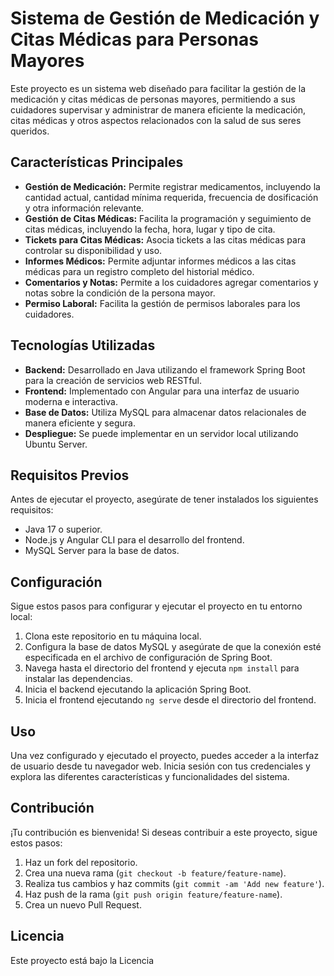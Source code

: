 # Sistema de Gestión de Medicación y Citas Médicas para Personas Mayores

Este proyecto es un sistema web diseñado para facilitar la gestión de la medicación y citas médicas de personas mayores, permitiendo a sus cuidadores supervisar y administrar de manera eficiente la medicación, citas médicas y otros aspectos relacionados con la salud de sus seres queridos.

## Características Principales

- **Gestión de Medicación:** Permite registrar medicamentos, incluyendo la cantidad actual, cantidad mínima requerida, frecuencia de dosificación y otra información relevante.
- **Gestión de Citas Médicas:** Facilita la programación y seguimiento de citas médicas, incluyendo la fecha, hora, lugar y tipo de cita.
- **Tickets para Citas Médicas:** Asocia tickets a las citas médicas para controlar su disponibilidad y uso.
- **Informes Médicos:** Permite adjuntar informes médicos a las citas médicas para un registro completo del historial médico.
- **Comentarios y Notas:** Permite a los cuidadores agregar comentarios y notas sobre la condición de la persona mayor.
- **Permiso Laboral:** Facilita la gestión de permisos laborales para los cuidadores.

## Tecnologías Utilizadas

- **Backend:** Desarrollado en Java utilizando el framework Spring Boot para la creación de servicios web RESTful.
- **Frontend:** Implementado con Angular para una interfaz de usuario moderna e interactiva.
- **Base de Datos:** Utiliza MySQL para almacenar datos relacionales de manera eficiente y segura.
- **Despliegue:** Se puede implementar en un servidor local utilizando Ubuntu Server.

## Requisitos Previos

Antes de ejecutar el proyecto, asegúrate de tener instalados los siguientes requisitos:

- Java 17 o superior.
- Node.js y Angular CLI para el desarrollo del frontend.
- MySQL Server para la base de datos.

## Configuración

Sigue estos pasos para configurar y ejecutar el proyecto en tu entorno local:

1. Clona este repositorio en tu máquina local.
2. Configura la base de datos MySQL y asegúrate de que la conexión esté especificada en el archivo de configuración de Spring Boot.
3. Navega hasta el directorio del frontend y ejecuta `npm install` para instalar las dependencias.
4. Inicia el backend ejecutando la aplicación Spring Boot.
5. Inicia el frontend ejecutando `ng serve` desde el directorio del frontend.

## Uso

Una vez configurado y ejecutado el proyecto, puedes acceder a la interfaz de usuario desde tu navegador web. Inicia sesión con tus credenciales y explora las diferentes características y funcionalidades del sistema.

## Contribución

¡Tu contribución es bienvenida! Si deseas contribuir a este proyecto, sigue estos pasos:

1. Haz un fork del repositorio.
2. Crea una nueva rama (`git checkout -b feature/feature-name`).
3. Realiza tus cambios y haz commits (`git commit -am 'Add new feature'`).
4. Haz push de la rama (`git push origin feature/feature-name`).
5. Crea un nuevo Pull Request.

## Licencia

Este proyecto está bajo la Licencia
